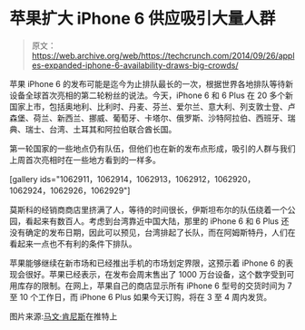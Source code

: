 # 苹果扩大 iPhone 6 供应吸引大量人群 

> 原文：<https://web.archive.org/web/https://techcrunch.com/2014/09/26/apples-expanded-iphone-6-availability-draws-big-crowds/>

苹果 iPhone 6 的发布可能是迄今为止排队最长的一次，根据世界各地排队等待新设备全球首次亮相的第二轮粉丝的说法。今天，iPhone 6 和 6 Plus 在 20 多个新国家上市，包括奥地利、比利时、丹麦、芬兰、爱尔兰、意大利、列支敦士登、卢森堡、荷兰、新西兰、挪威、葡萄牙、卡塔尔、俄罗斯、沙特阿拉伯、西班牙、瑞典、瑞士、台湾、土耳其和阿拉伯联合酋长国。

第一轮国家的一些地点仍有队伍，但他们也在新的发布点形成，吸引的人群与我们上周首次亮相时在一些地方看到的一样多。

[gallery ids="1062911，1062914，1062913，1062912，1062920，1062924，1062926，1062929"]

莫斯科的经销商商店里挤满了人，等待的时间很长，伊斯坦布尔的队伍绕着一个公园，看起来有数百人。考虑到台湾靠近中国大陆，那里的 iPhone 6 和 6 Plus 还没有确定的发布日期，因此可以预见，台湾排起了长队，而在阿姆斯特丹，人们在看起来一点也不有利的条件下排队。

苹果能够继续在新市场和已经推出手机的市场划定界限，这预示着 iPhone 6 的表现会很好。苹果已经表示，在发布会周末售出了 1000 万台设备，这个数字受到可用库存的限制。在网上，苹果自己的商店显示所有 iPhone 6 型号的交货时间为 7 至 10 个工作日，而 iPhone 6 Plus 如果今天订购，将在 3 至 4 周内发货。

图片来源:[马文·肯尼斯](https://web.archive.org/web/20221006182956/https://twitter.com/marvinkennis/status/515517985612898304)在推特上